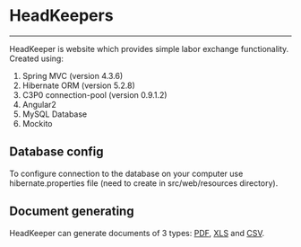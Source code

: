 # HeadKeepers
***
HeadKeeper is website which provides simple labor exchange functionality.
Created using:
1. Spring MVC (version 4.3.6)
2. Hibernate ORM (version 5.2.8)
3. C3P0 connection-pool (version 0.9.1.2)
4. Angular2
5. MySQL Database
6. Mockito

## Database config
To configure connection to the database on your computer use hibernate.properties file (need to create in src/web/resources directory).

## Document generating
HeadKeeper can generate documents of 3 types: [PDF](https://ru.wikipedia.org/wiki/Portable_Document_Format), [XLS](https://ru.wikipedia.org/wiki/Microsoft_Excel) and [CSV](https://ru.wikipedia.org/wiki/CSV).
